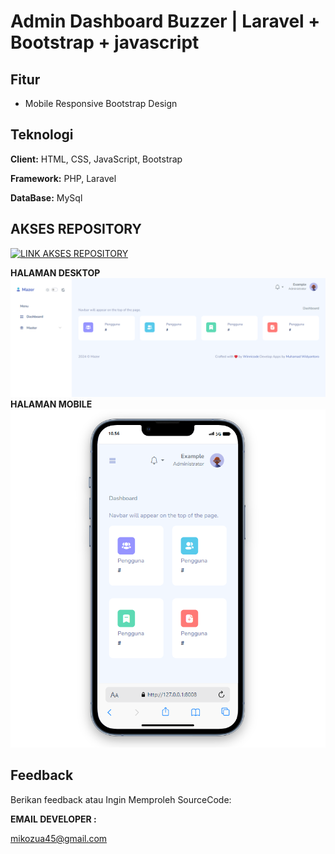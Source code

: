 
# Admin Dashboard Buzzer | Laravel + Bootstrap + javascript


## Fitur

- Mobile Responsive Bootstrap Design

## Teknologi

**Client:** HTML, CSS, JavaScript, Bootstrap 

**Framework:** PHP, Laravel 

**DataBase:** MySql

## AKSES REPOSITORY

[![LINK AKSES REPOSITORY](https://img.shields.io/badge/AKSES-blue?style=for-the-badge&logo=github)](git@github.com:winnicodeofficial/LARAVEL-SISTEM-KLINIK-KESEHATAN.git)



**HALAMAN DESKTOP**
![App Screenshot](screenshot/desktop.png)
**HALAMAN MOBILE**
![App Screenshot](screenshot/mobile.png)


## Feedback

Berikan feedback atau Ingin Memproleh SourceCode:


**EMAIL DEVELOPER :** 

mikozua45@gmail.com




